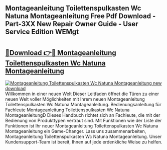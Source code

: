 ## Montageanleitung Toilettenspulkasten Wc Natuna Montageanleitung Free Pdf Download - Part-3XX New Repair Owner Guide - User Service Edition WEMgt

# <h2><a href="http://df7cccb.blite.top/?on=Montageanleitung+Toilettenspulkasten+Wc+Natuna+Montageanleitung">🔗Download 👉🔴 Montageanleitung Toilettenspulkasten Wc Natuna Montageanleitung</a></h2>

[![Montageanleitung Toilettenspulkasten Wc Natuna Montageanleitung new download](https://i.imgur.com/lujVjoI.png)](http://df7cccb.blite.top/?on=Montageanleitung+Toilettenspulkasten+Wc+Natuna+Montageanleitung)
Willkommen in einer neuen Welt Dieser Leitfaden öffnet die Türen zu einer neuen Welt voller Möglichkeiten mit Ihrem neuen Montageanleitung Toilettenspulkasten Wc Natuna Montageanleitung. Bedienungsanleitung für Fachleute Montageanleitung Toilettenspulkasten Wc Natuna MontageanleitungD Dieses Handbuch richtet sich an Fachleute, die mit der Bedienung von Produkttypen vertraut sind. Mit Funktionen wie der Liste der Funktionen ist Ihr neuer Montageanleitung Toilettenspulkasten Wc Natuna Montageanleitung ein Game-Changer. Lass uns zusammenarbeiten, Montageanleitung Toilettenspulkasten Wc Natuna Montageanleitung. Unser Kundensupport-Team ist bereit, Ihnen auf jede erdenkliche Weise zu helfen.
